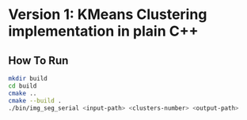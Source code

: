 # Version 1: KMeans Clustering implementation in plain C++

## How To Run

```bash
mkdir build
cd build
cmake ..
cmake --build .
./bin/img_seg_serial <input-path> <clusters-number> <output-path>
```